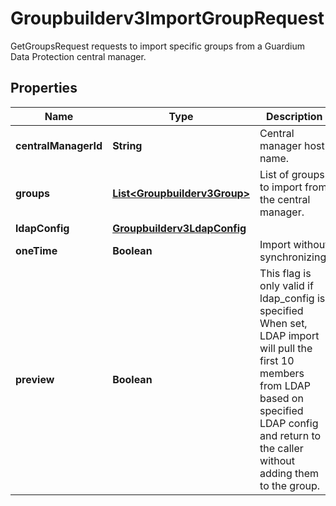 

# Groupbuilderv3ImportGroupRequest

GetGroupsRequest requests to import specific groups from a Guardium Data Protection central manager.

## Properties

| Name | Type | Description | Notes |
|------------ | ------------- | ------------- | -------------|
|**centralManagerId** | **String** | Central manager host name. |  [optional] |
|**groups** | [**List&lt;Groupbuilderv3Group&gt;**](Groupbuilderv3Group.md) | List of groups to import from the central manager. |  [optional] |
|**ldapConfig** | [**Groupbuilderv3LdapConfig**](Groupbuilderv3LdapConfig.md) |  |  [optional] |
|**oneTime** | **Boolean** | Import without synchronizing. |  [optional] |
|**preview** | **Boolean** | This flag is only valid if ldap_config is specified When set, LDAP import will pull the first 10 members from LDAP based on specified  LDAP config and return to the caller without adding them to the group. |  [optional] |




